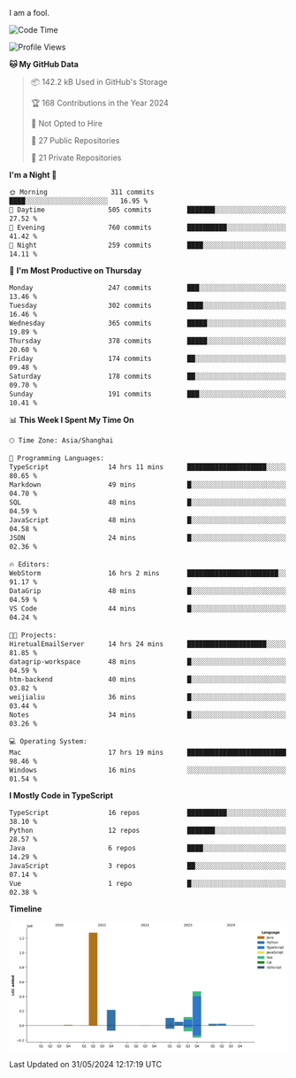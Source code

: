 I am a fool.

<!--START_SECTION:waka-->
![Code Time](http://img.shields.io/badge/Code%20Time-1%2C478%20hrs%2025%20mins-blue)

![Profile Views](http://img.shields.io/badge/Profile%20Views-0-blue)

**🐱 My GitHub Data** 

> 📦 142.2 kB Used in GitHub's Storage 
 > 
> 🏆 168 Contributions in the Year 2024
 > 
> 🚫 Not Opted to Hire
 > 
> 📜 27 Public Repositories 
 > 
> 🔑 21 Private Repositories 
 > 
**I'm a Night 🦉** 

```text
🌞 Morning                311 commits         ████░░░░░░░░░░░░░░░░░░░░░   16.95 % 
🌆 Daytime                505 commits         ███████░░░░░░░░░░░░░░░░░░   27.52 % 
🌃 Evening                760 commits         ██████████░░░░░░░░░░░░░░░   41.42 % 
🌙 Night                  259 commits         ████░░░░░░░░░░░░░░░░░░░░░   14.11 % 
```
📅 **I'm Most Productive on Thursday** 

```text
Monday                   247 commits         ███░░░░░░░░░░░░░░░░░░░░░░   13.46 % 
Tuesday                  302 commits         ████░░░░░░░░░░░░░░░░░░░░░   16.46 % 
Wednesday                365 commits         █████░░░░░░░░░░░░░░░░░░░░   19.89 % 
Thursday                 378 commits         █████░░░░░░░░░░░░░░░░░░░░   20.60 % 
Friday                   174 commits         ██░░░░░░░░░░░░░░░░░░░░░░░   09.48 % 
Saturday                 178 commits         ██░░░░░░░░░░░░░░░░░░░░░░░   09.70 % 
Sunday                   191 commits         ███░░░░░░░░░░░░░░░░░░░░░░   10.41 % 
```


📊 **This Week I Spent My Time On** 

```text
🕑︎ Time Zone: Asia/Shanghai

💬 Programming Languages: 
TypeScript               14 hrs 11 mins      ████████████████████░░░░░   80.65 % 
Markdown                 49 mins             █░░░░░░░░░░░░░░░░░░░░░░░░   04.70 % 
SQL                      48 mins             █░░░░░░░░░░░░░░░░░░░░░░░░   04.59 % 
JavaScript               48 mins             █░░░░░░░░░░░░░░░░░░░░░░░░   04.58 % 
JSON                     24 mins             █░░░░░░░░░░░░░░░░░░░░░░░░   02.36 % 

🔥 Editors: 
WebStorm                 16 hrs 2 mins       ███████████████████████░░   91.17 % 
DataGrip                 48 mins             █░░░░░░░░░░░░░░░░░░░░░░░░   04.59 % 
VS Code                  44 mins             █░░░░░░░░░░░░░░░░░░░░░░░░   04.24 % 

🐱‍💻 Projects: 
HiretualEmailServer      14 hrs 24 mins      ████████████████████░░░░░   81.85 % 
datagrip-workspace       48 mins             █░░░░░░░░░░░░░░░░░░░░░░░░   04.59 % 
htm-backend              40 mins             █░░░░░░░░░░░░░░░░░░░░░░░░   03.82 % 
weijialiu                36 mins             █░░░░░░░░░░░░░░░░░░░░░░░░   03.44 % 
Notes                    34 mins             █░░░░░░░░░░░░░░░░░░░░░░░░   03.26 % 

💻 Operating System: 
Mac                      17 hrs 19 mins      █████████████████████████   98.46 % 
Windows                  16 mins             ░░░░░░░░░░░░░░░░░░░░░░░░░   01.54 % 
```

**I Mostly Code in TypeScript** 

```text
TypeScript               16 repos            ██████████░░░░░░░░░░░░░░░   38.10 % 
Python                   12 repos            ███████░░░░░░░░░░░░░░░░░░   28.57 % 
Java                     6 repos             ████░░░░░░░░░░░░░░░░░░░░░   14.29 % 
JavaScript               3 repos             ██░░░░░░░░░░░░░░░░░░░░░░░   07.14 % 
Vue                      1 repo              █░░░░░░░░░░░░░░░░░░░░░░░░   02.38 % 
```



**Timeline**

![Lines of Code chart](https://raw.githubusercontent.com/VeejaLiu/VeejaLiu/master/assets/bar_graph.png)


 Last Updated on 31/05/2024 12:17:19 UTC
<!--END_SECTION:waka-->
